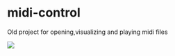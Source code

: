# midi-control
Old project for opening,visualizing and playing midi files

![](https://i.imgur.com/i4qJMjt.png)
